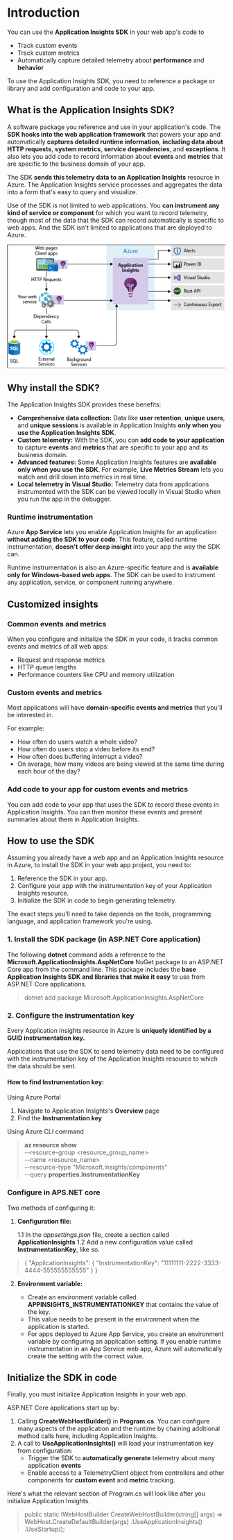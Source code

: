 # Introduction

You can use the **Application Insights SDK** in your web app's code to

* Track custom events
* Track custom metrics
* Automatically capture detailed telemetry about **performance** and **behavior**

To use the Application Insights SDK, you need to reference a package or library and add configuration and code to your app.

## What is the Application Insights SDK?

A software package you reference and use in your application's code. The **SDK hooks into the web application framework** that powers your app and automatically **captures detailed runtime information**, **including data about HTTP requests**, **system metrics**, **service dependencies**, and **exceptions**. It also lets you add code to record information about **events** and **metrics** that are specific to the business domain of your app.

The SDK **sends this telemetry data to an Application Insights** resource in Azure. The Application Insights service processes and aggregates the data into a form that's easy to query and visualize.

Use of the SDK is not limited to web applications. You **can instrument any kind of service or component** for which you want to record telemetry, though most of the data that the SDK can record automatically is specific to web apps. And the SDK isn't limited to applications that are deployed to Azure.

![app insight](../../Image/LP1/M9/app-insight.png)

## Why install the SDK?

The Application Insights SDK provides these benefits:

* **Comprehensive data collection:** Data like **user retention**, **unique users**, and **unique sessions** is available in Application Insights **only when you use the Application Insights SDK**.
* **Custom telemetry:** With the SDK, you can **add code to your application** to capture **events** and **metrics** that are specific to your app and its business domain.
* **Advanced features:** Some Application Insights features are **available only when you use the SDK**. For example, **Live Metrics Stream** lets you watch and drill down into metrics in real time.
* **Local telemetry in Visual Studio:** Telemetry data from applications instrumented with the SDK can be viewed locally in Visual Studio when you run the app in the debugger.

### Runtime instrumentation

Azure **App Service** lets you enable Application Insights for an application **without adding the SDK to your code**. This feature, called runtime instrumentation, **doesn't offer deep insight** into your app the way the SDK can.

Runtime instrumentation is also an Azure-specific feature and is **available only for Windows-based web apps**. The SDK can be used to instrument any application, service, or component running anywhere.

## Customized insights

### Common events and metrics

When you configure and initialize the SDK in your code, it tracks common events and metrics of all web apps:

* Request and response metrics
* HTTP queue lengths
* Performance counters like CPU and memory utilization

### Custom events and metrics

Most applications will have **domain-specific events and metrics** that you'll be interested in.

For example:

* How often do users watch a whole video?
* How often do users stop a video before its end?
* How often does buffering interrupt a video?
* On average, how many videos are being viewed at the same time during each hour of the day?

### Add code to your app for custom events and metrics

You can add code to your app that uses the SDK to record these events in Application Insights. You can then monitor these events and present summaries about them in Application Insights.

## How to use the SDK

Assuming you already have a web app and an Application Insights resource in Azure, to install the SDK in your web app project, you need to:

1. Reference the SDK in your app.
2. Configure your app with the instrumentation key of your Application Insights resource.
3. Initialize the SDK in code to begin generating telemetry.

The exact steps you'll need to take depends on the tools, programming language, and application framework you're using.

### 1. Install the SDK package (in ASP.NET Core application)

The following **dotnet** command adds a reference to the **Microsoft.ApplicationInsights.AspNetCore** NuGet package to an ASP.NET Core app from the command line. This package includes the **base Application Insights SDK and libraries that make it easy** to use from ASP.NET Core applications.

> dotnet add package Microsoft.ApplicationInsights.AspNetCore

### 2. Configure the instrumentation key

Every Application Insights resource in Azure is **uniquely identified by a GUID instrumentation key.**

Applications that use the SDK to send telemetry data need to be configured with the instrumentation key of the Application Insights resource to which the data should be sent.

#### How to find Instrumentation key:

Using Azure Portal

1. Navigate to Application Insights's **Overview** page
2. Find the **Instrumentation key**

Using Azure CLI command

> **az resource show** \
    --resource-group <resource_group_name> \
    --name <resource_name> \
    --resource-type "Microsoft.Insights/components" \
    --query **properties.InstrumentationKey**

### Configure in APS.NET core

Two methods of configuring it:

1. **Configuration file:**

    1.1 In the _appsettings.json_ file, create a section called **ApplicationInsights**
    1.2 Add a new configuration value called **InstrumentationKey**, like so.

> {
>   "ApplicationInsights": {
>      "InstrumentationKey": "11111111-2222-3333-4444-555555555555"
>   }
> }

2. **Environment variable:**

    * Create an environment variable called **APPINSIGHTS_INSTRUMENTATIONKEY** that contains the value of the key.
    * This value needs to be present in the environment when the application is started.
    * For apps deployed to Azure App Service, you create an environment variable by configuring an application setting. If you enable runtime instrumentation in an App Service web app, Azure will automatically create the setting with the correct value.

## Initialize the SDK in code

Finally, you must initialize Application Insights in your web app.

ASP.NET Core applications start up by:

1. Calling **CreateWebHostBuilder()** in **Program.cs**. You can configure many aspects of the application and the runtime by chaining additional method calls here, including Application Insights.
2. A call to **UseApplicationInsights()** will load your instrumentation key from configuration:
    * Trigger the SDK to **automatically generate** telemetry about many application **events**
    * Enable access to a TelemetryClient object from controllers and other components for **custom event** and **metric** tracking.

Here's what the relevant section of Program.cs will look like after you initialize Application Insights.

> public static IWebHostBuilder CreateWebHostBuilder(string[] args) =>
    WebHost.CreateDefaultBuilder(args)
        .UseApplicationInsights()
        .UseStartup<Startup>();
